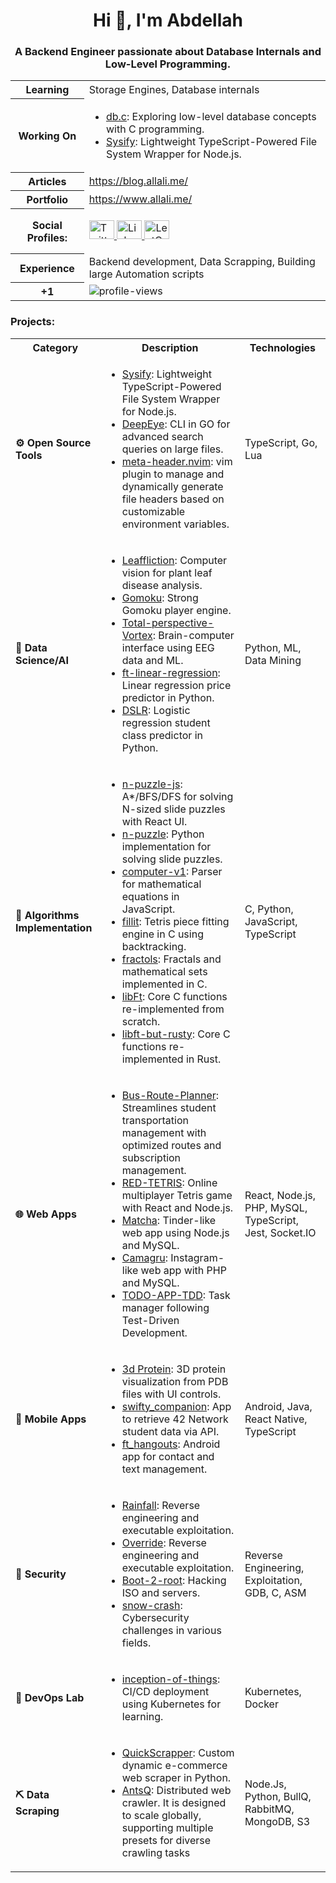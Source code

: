 <h1 align="center">Hi 👋, I'm Abdellah</h1>
<h3 align="center">A Backend Engineer passionate about Database Internals and Low-Level Programming.</h3>

<table>
  <tr>
    <th>Learning</th>
    <td>Storage Engines, Database internals</td>
  </tr>
  <tr>
    <th>Working On</th>
    <td>
      <ul>
        <li><a href="https://github.com/aallali/db.c">db.c</a>: Exploring low-level database concepts with C programming.</li>
        <li><a href="https://github.com/aallali/sysify">Sysify</a>: Lightweight TypeScript-Powered File System Wrapper for Node.js.</li>
      </ul>
    </td>
  </tr>
  <tr>
    <th>Articles</th>
    <td><a href="https://blog.allali.me/">https://blog.allali.me/</a></td>
  </tr>
    <tr>
    <th>Portfolio</th>
    <td><a href="https://www.allali.me/">https://www.allali.me/</a></td>
  </tr>
  <tr>
    <th>Social Profiles:</th>
    <td>
      <p align="left">
        <a href="https://twitter.com/isAllali" target="_blank">
          <img src="https://raw.githubusercontent.com/rahuldkjain/github-profile-readme-generator/master/src/images/icons/Social/twitter.svg" alt="Twitter" height="30" width="40" />
        </a>
        <a href="https://linkedin.com/in/aallali" target="_blank">
          <img src="https://raw.githubusercontent.com/rahuldkjain/github-profile-readme-generator/master/src/images/icons/Social/linked-in-alt.svg" alt="LinkedIn" height="30" width="40" />
        </a>
        <a href="https://www.leetcode.com/aallali" target="_blank">
          <img src="https://raw.githubusercontent.com/rahuldkjain/github-profile-readme-generator/master/src/images/icons/Social/leet-code.svg" alt="LeetCode" height="30" width="40" />
        </a>
      </p>
    </td>
  </tr>
  <tr>
    <th>Experience</th>
    <td>Backend development, Data Scrapping, Building large Automation scripts</td>
  </tr>
   <tr>
    <th>+1</th>
    <td>
       <img src="https://komarev.com/ghpvc/?username=aallali&label=PROFILE+VIEWS&color=blue" alt="profile-views" />
    </td>
  </tr>
</table>

<h3>Projects:</h3>

<table>
  <tr>
    <th>Category</th>
    <th>Description</th>
    <th>Technologies</th>
  </tr>
  <tr>
    <td><b>⚙️ Open Source Tools</b></td>
    <td>
      <ul>
        <li><a href="https://github.com/aallali/sysify">Sysify</a>: Lightweight TypeScript-Powered File System Wrapper for Node.js.</li>
        <li><a href="https://github.com/aallali/deepeye">DeepEye</a>: CLI in GO for advanced search queries on large files.</li>
        <li><a href="https://github.com/aallali/meta-header.nvim">meta-header.nvim</a>: vim plugin to manage and dynamically generate file headers based on customizable environment variables.</li>
      </ul>
    </td>
    <td>TypeScript, Go, Lua</td>
  </tr>
  <tr>
    <td><b>🧠 Data Science/AI</b></td>
    <td>
      <ul>
        <li><a href="https://github.com/aallali/Leaf-Diseases-Classification">Leaffliction</a>: Computer vision for plant leaf disease analysis.</li>
        <li><a href="https://github.com/aallali/gomoku">Gomoku</a>: Strong Gomoku player engine.</li>
        <li><a href="https://github.com/aallali/Total-perspective-Vortex">Total-perspective-Vortex</a>: Brain-computer interface using EEG data and ML.</li>
        <li><a href="https://github.com/aallali/ft-linear-regression">ft-linear-regression</a>: Linear regression price predictor in Python.</li>
        <li><a href="https://github.com/aallali/DSLR--Data-Science-X-Logistic-Regression-">DSLR</a>: Logistic regression student class predictor in Python.</li>
      </ul>
    </td>
    <td>Python, ML, Data Mining</td>
  </tr>
  <tr>
    <td><b>🧩 Algorithms Implementation</b></td>
    <td>
      <ul>
        <li><a href="https://github.com/aallali/N-Puzzle-Js">n-puzzle-js</a>: A*/BFS/DFS for solving N-sized slide puzzles with React UI.</li>
        <li><a href="https://github.com/aallali/N-Puzzle">n-puzzle</a>: Python implementation for solving slide puzzles.</li>
        <li><a href="https://github.com/aallali/42-computorv1">computer-v1</a>: Parser for mathematical equations in JavaScript.</li>
        <li><a href="https://github.com/aallali/Fillit">fillit</a>: Tetris piece fitting engine in C using backtracking.</li>
        <li><a href="https://github.com/aallali/Fractol">fractols</a>: Fractals and mathematical sets implemented in C.</li>
        <li><a href="https://github.com/aallali/Libft">libFt</a>: Core C functions re-implemented from scratch.</li>
        <li><a href="https://github.com/aallali/libft-but-rusty">libft-but-rusty</a>: Core C functions re-implemented in Rust.</li>
      </ul>
    </td>
    <td>C, Python, JavaScript, TypeScript</td>
  </tr>
  <tr>
    <td><b>🌐 Web Apps</b></td>
    <td>
      <ul>
        <li><a href="https://github.com/aallali/Bus-Route-Planner">Bus-Route-Planner</a>: Streamlines student transportation management with optimized routes and subscription management.</li>
        <li><a href="https://github.com/aallali/red-tetris">RED-TETRIS</a>: Online multiplayer Tetris game with React and Node.js.</li>
        <li><a href="https://github.com/aallali/Matcha">Matcha</a>: Tinder-like web app using Node.js and MySQL.</li>
        <li><a href="https://github.com/aallali/camagru">Camagru</a>: Instagram-like web app with PHP and MySQL.</li>
        <li><a href="https://github.com/aallali/TODO-APP-TDD">TODO-APP-TDD</a>: Task manager following Test-Driven Development.</li>
      </ul>
    </td>
    <td>React, Node.js, PHP, MySQL, TypeScript, Jest, Socket.IO</td>
  </tr>
  <tr>
    <td><b>📱 Mobile Apps</b></td>
    <td>
      <ul>
        <li><a href="https://github.com/aallali/3d-protein">3d Protein</a>: 3D protein visualization from PDB files with UI controls.</li>
        <li><a href="https://github.com/aallali/Swifty-Companion">swifty_companion</a>: App to retrieve 42 Network student data via API.</li>
        <li><a href="https://github.com/aallali/ft-hangouts">ft_hangouts</a>: Android app for contact and text management.</li>
      </ul>
    </td>
    <td>Android, Java, React Native, TypeScript</td>
  </tr>
  <tr>
    <td><b>🔐 Security</b></td>
    <td>
      <ul>
        <li><a href="https://github.com/aallali/42-rainfall">Rainfall</a>: Reverse engineering and executable exploitation.</li>
        <li><a href="https://github.com/aallali/42-override">Override</a>: Reverse engineering and executable exploitation.</li>
        <li><a href="https://github.com/aallali/42-boot2root">Boot-2-root</a>: Hacking ISO and servers.</li>
        <li><a href="https://github.com/aallali/42-boot2root">snow-crash</a>: Cybersecurity challenges in various fields.</li>
      </ul>
    </td>
    <td>Reverse Engineering, Exploitation, GDB, C, ASM</td>
  </tr>
  <tr>
    <td><b>🚢 DevOps Lab</b></td>
    <td>
      <ul>
        <li><a href="https://github.com/aallali/Inception-of-Things/tree/v2/1337">inception-of-things</a>: CI/CD deployment using Kubernetes for learning.</li>
      </ul>
    </td>
    <td>Kubernetes, Docker</td>
  </tr>
  <tr>
    <td><b>⛏️ Data Scraping</b></td>
    <td>
      <ul>
        <li><a href="https://github.com/aallali/quickScrapperFreelance">QuickScrapper</a>: Custom dynamic e-commerce web scraper in Python.</li>
        <li><a href="https://github.com/aallali/AntsQ">AntsQ</a>: Distributed web crawler. It is designed to scale globally, supporting multiple presets for diverse crawling tasks</li>
      </ul>
    </td>
    <td>Node.Js, Python, BullQ, RabbitMQ, MongoDB, S3</td>
  </tr>
</table>
